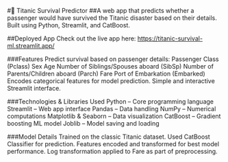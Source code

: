 #🚢 Titanic Survival Predictor
##A web app that predicts whether a passenger would have survived the Titanic disaster based on their details. 
Built using Python, Streamlit, and CatBoost.

##Deployed App
Check out the live app here: https://titanic-survival-ml.streamlit.app/

###Features
Predict survival based on passenger details:
Passenger Class (Pclass)
Sex
Age
Number of Siblings/Spouses aboard (SibSp)
Number of Parents/Children aboard (Parch)
Fare
Port of Embarkation (Embarked)
Encodes categorical features for model prediction.
Simple and interactive Streamlit interface.

###Technologies & Libraries Used
Python – Core programming language
Streamlit – Web app interface
Pandas – Data handling
NumPy – Numerical computations
Matplotlib & Seaborn – Data visualization
CatBoost – Gradient boosting ML model
Joblib – Model saving and loading

###Model Details
Trained on the classic Titanic dataset.
Used CatBoost Classifier for prediction.
Features encoded and transformed for best model performance.
Log transformation applied to Fare as part of preprocessing.

